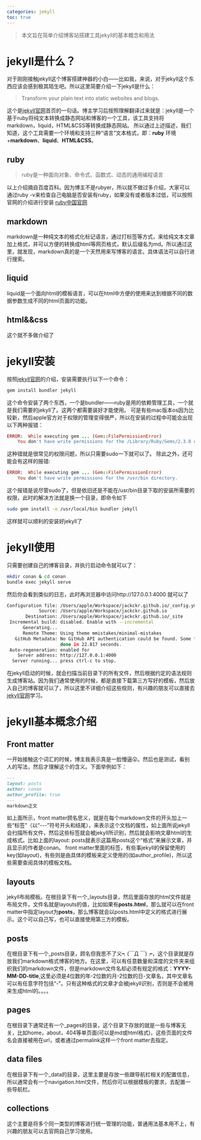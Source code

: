 ```yaml
---
categories: jekyll
toc: true
---
```


> 本文旨在简单介绍博客站搭建工具jekyll的基本概念和用法

# jekyll是什么？

对于刚刚接触jekyll这个博客搭建神器的小白——比如我，来说，对于jekyll这个东西应该会感到极其陌生吧。所以这里简要介绍一下jekyll是什么：

>Transform your plain text into static websites and blogs.

这个是[jekyll官网](https://jekyllrb.com/)首页的一句话。博主学习后按照理解翻译过来就是：jekyll是一个基于ruby将纯文本转换成静态网站和博客的一个工具，该工具支持将markdown，liquid，HTML&CSS等转换成静态网站。
所以通过上述描述，我们知道，这个工具需要一个环境和支持三种“语言”文本格式，即：**ruby** 环境+**markdown**、**liquid**、**HTML&CSS**。

## ruby
>ruby是一种面向对象、命令式、函数式、动态的通用编程语言

以上介绍摘自百度百科。因为博主不是rubyer，所以就不做过多介绍，大家可以通过ruby -v来检查自己电脑是否安装有ruby，如果没有或者版本过低，可以按照官网的介绍进行安装
[ruby中国官网](https://gems.ruby-china.com/)

## markdown
markdown是一种纯文本的格式化标记语言，通过打标签等方式，来给纯文本文章加上格式，并可以方便的转换成html等网页格式，默认后缀名为md。所以通过这里，就发现，markdown真的是一个天然用来写博客的语言。具体语法可以自行进行搜索。

## liquid
liquid是一个面向html的模板语言，可以在html中方便的使用来达到根据不同的数据参数生成不同的html页面的功能。

## html&&css
这个就不多做介绍了

# jekyll安装
按照[jekyll官网](https://jekyllrb.com/)的介绍，安装需要执行以下一个命令：
```bash
gem install bundler jekyll
```
这个命令安装了两个东西，一个是bundler——ruby是用的依赖管理工具，一个就是我们需要的jekyll了。这两个都需要装好才能使用。
可是有些mac版本os因为比较新，然后apple官方对于权限的管理变得很严，所以在安装的过程中可能会出现以下两种报错：
```ruby
ERROR:  While executing gem ... (Gem::FilePermissionError)
    You don't have write permissions for the /Library/Ruby/Gems/2.3.0 directory.
```
这种错就是很常见的权限问题，所以只需要sudo一下就可以了。
除此之外，还可能会有这样的报错:
```ruby
ERROR:  While executing gem ... (Gem::FilePermissionError)
    You don't have write permissions for the /usr/bin directory.
```
这个报错是说尽管sudo了，但是依旧还是不能在/usr/bin目录下取的安装所需要的权限，此时的解决方法就是换一个目录，即命令如下
```bash
sudo gem install -n /usr/local/bin bundler jekyll
```
这样就可以顺利的安装好jekyll了

# jekyll使用
只需要创建自己的博客目录，并执行启动命令就可以了：
```bash
mkdir conan & cd conan
bundle exec jekyll serve
```
然后你会看到类似的日志，此时再浏览器中访问http://127.0.0.1:4000 就可以了
```bash
Configuration file: /Users/apple/Workspace/jackckr.github.io/_config.yml
            Source: /Users/apple/Workspace/jackckr.github.io
       Destination: /Users/apple/Workspace/jackckr.github.io/_site
 Incremental build: disabled. Enable with --incremental
      Generating...
      Remote Theme: Using theme mmistakes/minimal-mistakes
   GitHub Metadata: No GitHub API authentication could be found. Some fields may be missing or have incorrect data.
                    done in 22.817 seconds.
 Auto-regeneration: enabled for 
    Server address: http://127.0.0.1:4000
  Server running... press ctrl-c to stop.
```
在jekyll启动的时候，就会扫描当前目录下的所有文件，然后根据约定的语法规则生成博客站。因为我们通常使用的时候，都是直接下载第三方写好的模板，然后放入自己的博客就可以了，所以这里不详细介绍这些规则，有兴趣的朋友可以直接去[jekyll官网](https://jekyllrb.com/)学习。
# jekyll基本概念介绍

## Front matter
一开始接触这个词汇的时候，博主我表示真是一脸懵逼😲。然后也是测试，看别人的写法，然后才理解这个的含义。下面举例如下：
```markdown
---
layout: posts
author: conan
author_profile: true
---
markdown正文
```
如上面所示，front matter顾名思义，就是在每个markdown文件的开头加上一些“标签”（以“---”符号开头和结尾），来表示这个文档的属性，如上面所说jekyll会扫描所有文件，然后这些标签就会被jekyll所识别，然后就会影响文章html的生成格式。比如上面的layout: posts就表示这篇用posts这个“格式”来展示文章，并且显示的作者是conan。
front matter里面的标签，有些事jekyll的保留使用的key(如layout)，有些则是由具体的模板来定义使用的(如author_profile)，所以这些需要查阅具体的模板文档。

## layouts
jekyll布局模板。在根目录下有一个_layouts目录，然后里面存放的html文件就是布局文件，文件名就是layouts的值，比如如果有**posts.html**，那么就可以在front matter中指定layout为**posts**，那么博客就会以posts.html中定义的格式进行展示。这个可以自己写，也可以直接使用第三方的模板。

## posts
在根目录下有一个_posts目录，顾名但我思不了义┑(￣Д ￣)┍，这个目录就是存放我们markdown格式博客的地方。在这里，可以有任意数量和深度的文件夹来组织我们的markdown文件，但是markdown文件名却必须有规定的格式：**YYYY-MM-DD-title**,这里必须是4位数的年-2位数的月-2位数的日-文章名，其中文章名可以有任意字符包括“-”。只有这种格式的文章才会被jekyll识别，否则是不会被用来生成html的。。。。

## pages
在根目录下通常还有一个_pages的目录，这个目录下存放的就是一些与博客无关，比如home，about，404等单页面(可以是md或html格式)，这些页面的文件名会直接被用在url，或者通过permalink这样一个front matter去指定。

## data files
在根目录下有一个_data的目录，这里主要是存放一些跟导航栏相关的配置信息，所以通常会有一个navigation.html文件，然后你可以根据模板的要求，去配置一些导航栏。

## collections
这个主要是将多个同一类型的博客进行统一管理的功能，普通用法基本用不上，有兴趣的朋友可以去官网自己学习使用。